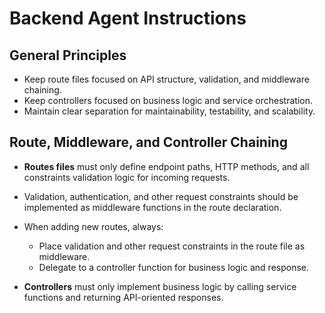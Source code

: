 # Backend Agent Instructions

## General Principles

- Keep route files focused on API structure, validation, and middleware chaining.
- Keep controllers focused on business logic and service orchestration.
- Maintain clear separation for maintainability, testability, and scalability.

## Route, Middleware, and Controller Chaining

- **Routes files** must only define endpoint paths, HTTP methods, and all constraints validation logic for incoming requests.
- Validation, authentication, and other request constraints should be implemented as middleware functions in the route declaration.

- When adding new routes, always:

  - Place validation and other request constraints in the route file as middleware.
  - Delegate to a controller function for business logic and response.

- **Controllers** must only implement business logic by calling service functions and returning API-oriented responses.
